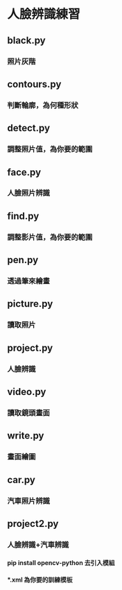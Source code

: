 # 人臉辨識練習
## black.py
### 照片灰階
## contours.py
### 判斷輪廓，為何種形狀
## detect.py
### 調整照片值，為你要的範圍
## face.py
### 人臉照片辨識
## find.py
### 調整影片值，為你要的範圍
## pen.py
### 透過筆來繪畫
## picture.py
### 讀取照片
## project.py
### 人臉辨識
## video.py
### 讀取鏡頭畫面
## write.py
### 畫面繪圖
## car.py
### 汽車照片辨識
## project2.py
### 人臉辨識+汽車辨識
#### pip install opencv-python 去引入模組
#### *.xml 為你要的訓練模板
